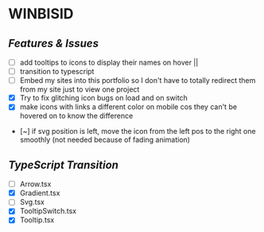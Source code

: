 # WINBISID

## _Features & Issues_

- [ ] add tooltips to icons to display their names on hover || <!--! fix rotation / implement better tooltips-->
- [ ] transition to typescript
- [ ] Embed my sites into this portfolio so I don't have to totally redirect them from my site just to view one project
- [x] Try to fix glitching icon bugs on load and on switch
- [x] make icons with links a different color on mobile cos they can't be hovered on to know the difference
- [~] if svg position is left, move the icon from the left pos to the right one smoothly (not needed because of fading animation)

## _TypeScript Transition_

- [ ] Arrow.tsx
- [x] Gradient.tsx
- [ ] Svg.tsx
- [x] TooltipSwitch.tsx
- [x] Tooltip.tsx
